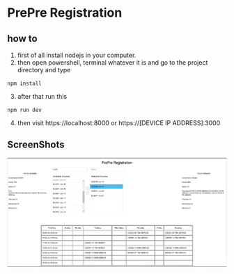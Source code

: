 # PrePre Registration

## how to

1. first of all install nodejs in your computer.   
2. then open powershell, terminal whatever it is and go to the project directory and type


```
npm install

```


3. after that run this

```
npm run dev

```


4. then visit https://localhost:8000 or https://[DEVICE IP ADDRESS]:3000

## ScreenShots

![ss1](demo.png)
